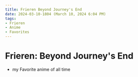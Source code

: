 ```yaml
---
title: Frieren Beyond Journey's End
date: 2024-03-10-1804 (March 10, 2024 6:04 PM)
tags: 
- Frieren
- Anime
- Favorites
---
```


# Frieren: Beyond Journey's End
- my Favorite anime of all time
